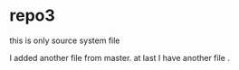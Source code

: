 # repo3
this is only source system file

I added another file from master.
at last I have another file .
